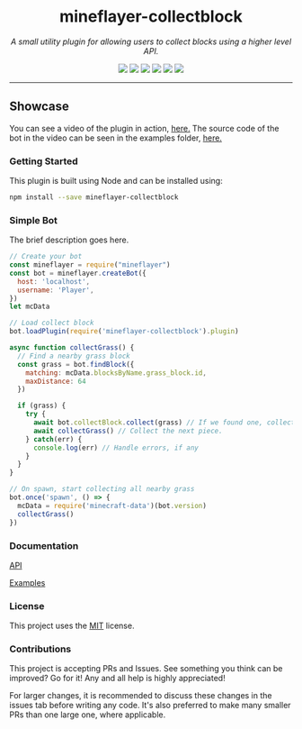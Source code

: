 <h1 align="center">mineflayer-collectblock</h1>
<p align="center"><i>A small utility plugin for allowing users to collect blocks using a higher level API.</i></p>

<p align="center">
  <img src="https://github.com/TheDudeFromCI/mineflayer-collectblock/workflows/Build/badge.svg" />
  <a href="https://www.npmjs.com/package/mineflayer-collectblock"><img src="https://img.shields.io/npm/v/mineflayer-collectblock" /></a>
  <img src="https://img.shields.io/github/repo-size/TheDudeFromCI/mineflayer-collectblock" />
  <img src="https://img.shields.io/npm/dm/mineflayer-collectblock" />
  <img src="https://img.shields.io/github/contributors/TheDudeFromCI/mineflayer-collectblock" />
  <img src="https://img.shields.io/github/license/TheDudeFromCI/mineflayer-collectblock" />
</p>

---

## Showcase

You can see a video of the plugin in action, [here.](https://youtu.be/5T_rcCnNnf4)
The source code of the bot in the video can be seen in the examples folder, [here.](https://github.com/TheDudeFromCI/mineflayer-collectblock/blob/master/examples/collector.js)

### Getting Started

This plugin is built using Node and can be installed using:
```bash
npm install --save mineflayer-collectblock
```

### Simple Bot

The brief description goes here.

```js
// Create your bot
const mineflayer = require("mineflayer")
const bot = mineflayer.createBot({
  host: 'localhost',
  username: 'Player',
})
let mcData

// Load collect block
bot.loadPlugin(require('mineflayer-collectblock').plugin)

async function collectGrass() {
  // Find a nearby grass block
  const grass = bot.findBlock({
    matching: mcData.blocksByName.grass_block.id,
    maxDistance: 64
  })

  if (grass) {
    try {
      await bot.collectBlock.collect(grass) // If we found one, collect it.
      await collectGrass() // Collect the next piece.
    } catch(err) {
      console.log(err) // Handle errors, if any
    }
  }
}

// On spawn, start collecting all nearby grass
bot.once('spawn', () => {
  mcData = require('minecraft-data')(bot.version)
  collectGrass()
})
```

### Documentation

[API](https://github.com/TheDudeFromCI/mineflayer-collectblock/blob/master/docs/api.md)

[Examples](https://github.com/TheDudeFromCI/mineflayer-collectblock/tree/master/examples)

### License

This project uses the [MIT](https://github.com/TheDudeFromCI/mineflayer-collectblock/blob/master/LICENSE) license.

### Contributions

This project is accepting PRs and Issues. See something you think can be improved? Go for it! Any and all help is highly appreciated!

For larger changes, it is recommended to discuss these changes in the issues tab before writing any code. It's also preferred to make many smaller PRs than one large one, where applicable.
